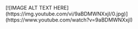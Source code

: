 <meta name="google-site-verification" content="uk_z3S8mecM5PS8DWzfJsezCjXqPQz8I5q_f6mI6nIc" />
[![IMAGE ALT TEXT HERE](https://img.youtube.com/vi/9aBDMWNXxjI/0.jpg)](https://www.youtube.com/watch?v=9aBDMWNXxjI)

